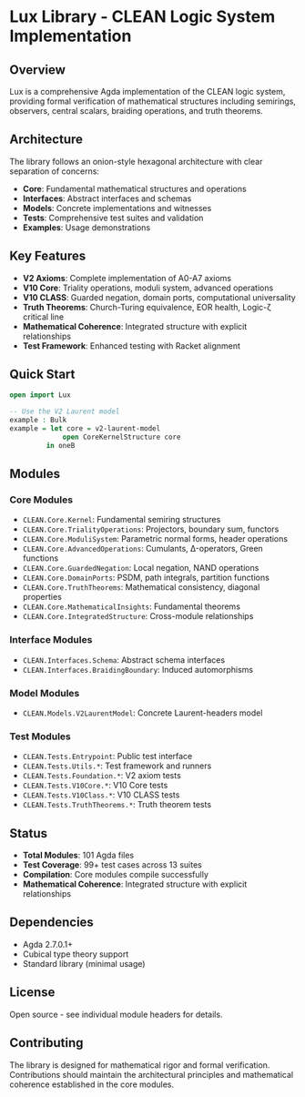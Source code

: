 # Lux Library - CLEAN Logic System Implementation

## Overview

Lux is a comprehensive Agda implementation of the CLEAN logic system, providing formal verification of mathematical structures including semirings, observers, central scalars, braiding operations, and truth theorems.

## Architecture

The library follows an onion-style hexagonal architecture with clear separation of concerns:

- **Core**: Fundamental mathematical structures and operations
- **Interfaces**: Abstract interfaces and schemas
- **Models**: Concrete implementations and witnesses
- **Tests**: Comprehensive test suites and validation
- **Examples**: Usage demonstrations

## Key Features

- **V2 Axioms**: Complete implementation of A0-A7 axioms
- **V10 Core**: Triality operations, moduli system, advanced operations
- **V10 CLASS**: Guarded negation, domain ports, computational universality
- **Truth Theorems**: Church-Turing equivalence, EOR health, Logic-ζ critical line
- **Mathematical Coherence**: Integrated structure with explicit relationships
- **Test Framework**: Enhanced testing with Racket alignment

## Quick Start

```agda
open import Lux

-- Use the V2 Laurent model
example : Bulk
example = let core = v2-laurent-model
             open CoreKernelStructure core
         in oneB
```

## Modules

### Core Modules
- `CLEAN.Core.Kernel`: Fundamental semiring structures
- `CLEAN.Core.TrialityOperations`: Projectors, boundary sum, functors
- `CLEAN.Core.ModuliSystem`: Parametric normal forms, header operations
- `CLEAN.Core.AdvancedOperations`: Cumulants, Δ-operators, Green functions
- `CLEAN.Core.GuardedNegation`: Local negation, NAND operations
- `CLEAN.Core.DomainPorts`: PSDM, path integrals, partition functions
- `CLEAN.Core.TruthTheorems`: Mathematical consistency, diagonal properties
- `CLEAN.Core.MathematicalInsights`: Fundamental theorems
- `CLEAN.Core.IntegratedStructure`: Cross-module relationships

### Interface Modules
- `CLEAN.Interfaces.Schema`: Abstract schema interfaces
- `CLEAN.Interfaces.BraidingBoundary`: Induced automorphisms

### Model Modules
- `CLEAN.Models.V2LaurentModel`: Concrete Laurent-headers model

### Test Modules
- `CLEAN.Tests.Entrypoint`: Public test interface
- `CLEAN.Tests.Utils.*`: Test framework and runners
- `CLEAN.Tests.Foundation.*`: V2 axiom tests
- `CLEAN.Tests.V10Core.*`: V10 Core tests
- `CLEAN.Tests.V10Class.*`: V10 CLASS tests
- `CLEAN.Tests.TruthTheorems.*`: Truth theorem tests

## Status

- **Total Modules**: 101 Agda files
- **Test Coverage**: 99+ test cases across 13 suites
- **Compilation**: Core modules compile successfully
- **Mathematical Coherence**: Integrated structure with explicit relationships

## Dependencies

- Agda 2.7.0.1+
- Cubical type theory support
- Standard library (minimal usage)

## License

Open source - see individual module headers for details.

## Contributing

The library is designed for mathematical rigor and formal verification. Contributions should maintain the architectural principles and mathematical coherence established in the core modules.